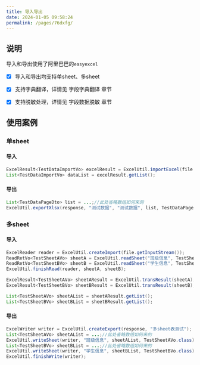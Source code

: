 ```yaml
---
title: 导入导出
date: 2024-01-05 09:58:24
permalink: /pages/76dxfg/
---
```


## 说明

导入和导出使用了阿里巴巴的`easyexcel`

- [x] 导入和导出均支持单sheet、多sheet
- [x] 支持字典翻译，详情见 字段字典翻译 章节
- [x] 支持脱敏处理，详情见 字段数据脱敏 章节


## 使用案例

### 单sheet
#### 导入
```java
ExcelResult<TestDataImportVo> excelResult = ExcelUtil.importExcel(file.getInputStream(), TestDataImportVo.class, true);
List<TestDataImportVo> dataList = excelResult.getList();
```
#### 导出
```java
List<TestDataPageDto> list = ...;//此处省略数组如何来的
ExcelUtil.exportXlsx(response, "测试数据", "测试数据", list, TestDataPageDto.class);
```

### 多sheet
#### 导入
```java
ExcelReader reader = ExcelUtil.createImport(file.getInputStream());
ReadRetVo<TestSheetAVo> sheetA = ExcelUtil.readSheet("班级信息", TestSheetAVo.class, true);
ReadRetVo<TestSheetBVo> sheetB = ExcelUtil.readSheet("学生信息", TestSheetBVo.class, true);
ExcelUtil.finishRead(reader, sheetA, sheetB);

ExcelResult<TestSheetAVo> sheetAResult = ExcelUtil.transResult(sheetA);
ExcelResult<TestSheetBVo> sheetBResult = ExcelUtil.transResult(sheetB);

List<TestSheetAVo> sheetAList = sheetAResult.getList();
List<TestSheetBVo> sheetBList = sheetBResult.getList();
```
#### 导出
```java
ExcelWriter writer = ExcelUtil.createExport(response, "多sheet表测试");
List<TestSheetAVo> sheetAList = ...;//此处省略数组如何来的
ExcelUtil.writeSheet(writer, "班级信息", sheetAList, TestSheetAVo.class);
List<TestSheetBVo> sheetBList = ...;//此处省略数组如何来的
ExcelUtil.writeSheet(writer, "学生信息", sheetBList, TestSheetBVo.class);
ExcelUtil.finishWrite(writer);
```

